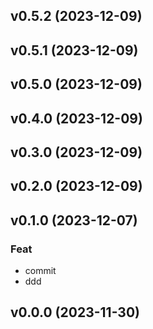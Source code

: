 ## v0.5.2 (2023-12-09)

## v0.5.1 (2023-12-09)

## v0.5.0 (2023-12-09)

## v0.4.0 (2023-12-09)

## v0.3.0 (2023-12-09)

## v0.2.0 (2023-12-09)

## v0.1.0 (2023-12-07)

### Feat

- commit
- ddd

## v0.0.0 (2023-11-30)
